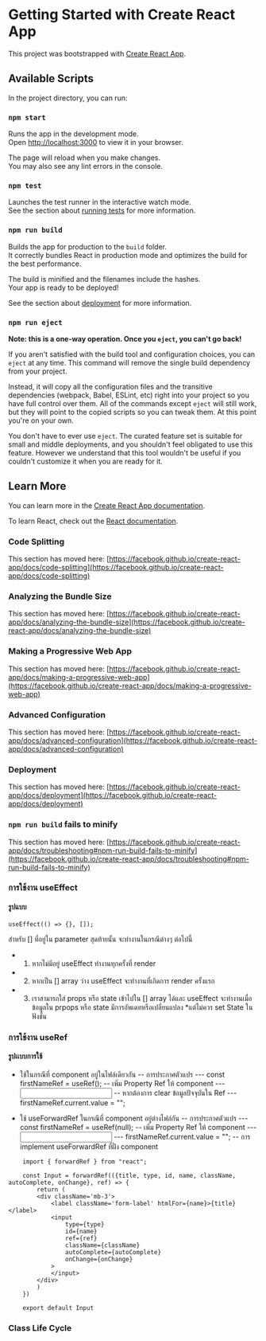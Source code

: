# Getting Started with Create React App

This project was bootstrapped with [Create React App](https://github.com/facebook/create-react-app).

## Available Scripts

In the project directory, you can run:

### `npm start`

Runs the app in the development mode.\
Open [http://localhost:3000](http://localhost:3000) to view it in your browser.

The page will reload when you make changes.\
You may also see any lint errors in the console.

### `npm test`

Launches the test runner in the interactive watch mode.\
See the section about [running tests](https://facebook.github.io/create-react-app/docs/running-tests) for more information.

### `npm run build`

Builds the app for production to the `build` folder.\
It correctly bundles React in production mode and optimizes the build for the best performance.

The build is minified and the filenames include the hashes.\
Your app is ready to be deployed!

See the section about [deployment](https://facebook.github.io/create-react-app/docs/deployment) for more information.

### `npm run eject`

**Note: this is a one-way operation. Once you `eject`, you can't go back!**

If you aren't satisfied with the build tool and configuration choices, you can `eject` at any time. This command will remove the single build dependency from your project.

Instead, it will copy all the configuration files and the transitive dependencies (webpack, Babel, ESLint, etc) right into your project so you have full control over them. All of the commands except `eject` will still work, but they will point to the copied scripts so you can tweak them. At this point you're on your own.

You don't have to ever use `eject`. The curated feature set is suitable for small and middle deployments, and you shouldn't feel obligated to use this feature. However we understand that this tool wouldn't be useful if you couldn't customize it when you are ready for it.

## Learn More

You can learn more in the [Create React App documentation](https://facebook.github.io/create-react-app/docs/getting-started).

To learn React, check out the [React documentation](https://reactjs.org/).

### Code Splitting

This section has moved here: [https://facebook.github.io/create-react-app/docs/code-splitting](https://facebook.github.io/create-react-app/docs/code-splitting)

### Analyzing the Bundle Size

This section has moved here: [https://facebook.github.io/create-react-app/docs/analyzing-the-bundle-size](https://facebook.github.io/create-react-app/docs/analyzing-the-bundle-size)

### Making a Progressive Web App

This section has moved here: [https://facebook.github.io/create-react-app/docs/making-a-progressive-web-app](https://facebook.github.io/create-react-app/docs/making-a-progressive-web-app)

### Advanced Configuration

This section has moved here: [https://facebook.github.io/create-react-app/docs/advanced-configuration](https://facebook.github.io/create-react-app/docs/advanced-configuration)

### Deployment

This section has moved here: [https://facebook.github.io/create-react-app/docs/deployment](https://facebook.github.io/create-react-app/docs/deployment)

### `npm run build` fails to minify

This section has moved here: [https://facebook.github.io/create-react-app/docs/troubleshooting#npm-run-build-fails-to-minify](https://facebook.github.io/create-react-app/docs/troubleshooting#npm-run-build-fails-to-minify)



### การใช้งาน useEffect
#### รูปแบบ
```
useEffect(() => {}, []);

```

สำหรับ [] ที่อยู่ใน parameter สุดท้ายนั้น จะทำงานในกรณีต่างๆ ต่อไปนี้
- 1. หากไม่มีอยู่ useEffect ทำงานทุกครั้งที่ render
- 2. หากเป็น [] array ว่าง useEffect จะทำงานที่เกิดการ render ครั้งแรก
- 3. เราสามารถใส่ props หรือ state เข้าไปใน [] array ได้และ useEffect จะทำงานเมื่อ ข้อมูลใน prpops หรือ state มีการอัพเดทหรือเปลี่ยนแปลง *แต่ไม่ควร set State ในฟังชั่น

### การใช้งาน useRef
#### รูปเเบบการใช้
- ใช้ในกรณีที่ component อยู่ในไฟล์เดียวกัน
-- การประกาศตัวแปร
--- const firstNameRef = useRef(); 
-- เพิ่ม Property Ref ให้ component
--- <input ref={firstNameRef}  />
-- หากต้องการ clear ข้อมูลปัจจุบันใน Ref
--- firstNameRef.current.value = "";

- ใช้ useForwardRef ในกรณีที่ component อยู่ต่างไฟล์กัน
-- การประกาศตัวแปร
--- const firstNameRef = useRef(null);
-- เพิ่ม Property Ref ให้ component
--- <Input ref={firstNameRef}  />
--- firstNameRef.current.value = "";
-- การ implement useForwardRef ที่ฝั่ง component
```
    import { forwardRef } from "react";

    const Input = forwardRef(({title, type, id, name, className, autoComplete, onChange}, ref) => {
        return (
        <div className='mb-3'>
            <label className='form-label' htmlFor={name}>{title}</label>
            <input 
                type={type}
                id={name}
                ref={ref}
                className={className}
                autoComplete={autoComplete}
                onChange={onChange}
            >
            </input>
        </div>
        )
    })
    
    export default Input
  ```

  ### Class Life Cycle
  

